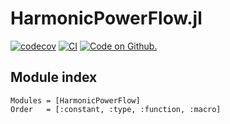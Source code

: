 # HarmonicPowerFlow.jl
[![codecov](https://codecov.io/gh/pweigmann/HarmonicPowerFlow.jl/branch/master/graph/badge.svg?token=7DZTYSH7TY)](https://codecov.io/gh/pweigmann/HarmonicPowerFlow.jl)
[![CI](https://github.com/pweigmann/HarmonicPowerFlow.jl/actions/workflows/CI.yml/badge.svg)](https://github.com/pweigmann/HarmonicPowerFlow.jl/actions/workflows/CI.yml)
[![Code on Github.](https://img.shields.io/badge/code%20on-github-blue.svg)](https://github.com/pweigmann/HarmonicPowerFlow.jl)



## Module index
```@index
Modules = [HarmonicPowerFlow]
Order   = [:constant, :type, :function, :macro]
```